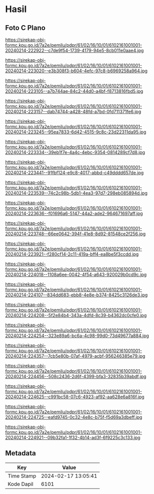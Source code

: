 # Hasil

## Foto C Plano

https://sirekap-obj-formc.kpu.go.id/7a2e/pemilu/pdpr/61/02/16/10/01/6102161001001-20240214-222922--c7de9f54-1739-4179-94e5-8cb011e0aae4.jpg

https://sirekap-obj-formc.kpu.go.id/7a2e/pemilu/pdpr/61/02/16/10/01/6102161001001-20240214-223020--e3b308f3-b604-4efc-97c8-b6969258a964.jpg

https://sirekap-obj-formc.kpu.go.id/7a2e/pemilu/pdpr/61/02/16/10/01/6102161001001-20240214-223105--a7b744ae-84c2-44d0-a4bf-f8713816fbd5.jpg

https://sirekap-obj-formc.kpu.go.id/7a2e/pemilu/pdpr/61/02/16/10/01/6102161001001-20240214-223157--dab74744-a428-48fd-a7bd-0fd711371fe6.jpg

https://sirekap-obj-formc.kpu.go.id/7a2e/pemilu/pdpr/61/02/16/10/01/6102161001001-20240214-223245--95ea7833-6d42-4515-9c8c-23d22311da95.jpg

https://sirekap-obj-formc.kpu.go.id/7a2e/pemilu/pdpr/61/02/16/10/01/6102161001001-20240214-223334--39eb1f7e-4a4c-4ebc-9354-0814289cf7d8.jpg

https://sirekap-obj-formc.kpu.go.id/7a2e/pemilu/pdpr/61/02/16/10/01/6102161001001-20240214-223441--91fbf124-e9c8-4017-abbd-c49dddd657de.jpg

https://sirekap-obj-formc.kpu.go.id/7a2e/pemilu/pdpr/61/02/16/10/01/6102161001001-20240214-223539--74c2c98b-5db1-4ea3-97d7-298eb085894d.jpg

https://sirekap-obj-formc.kpu.go.id/7a2e/pemilu/pdpr/61/02/16/10/01/6102161001001-20240214-223636--f01696a6-5147-44a2-ade2-964671697aff.jpg

https://sirekap-obj-formc.kpu.go.id/7a2e/pemilu/pdpr/61/02/16/10/01/6102161001001-20240214-223748--66ee0642-394f-41e8-8d92-81548ce2f256.jpg

https://sirekap-obj-formc.kpu.go.id/7a2e/pemilu/pdpr/61/02/16/10/01/6102161001001-20240214-223921--f280cf14-2c11-419a-bff4-ea8be5f3ccdd.jpg

https://sirekap-obj-formc.kpu.go.id/7a2e/pemilu/pdpr/61/02/16/10/01/6102161001001-20240214-224018--1108a6ee-0042-4f54-a643-920029b0cd9c.jpg

https://sirekap-obj-formc.kpu.go.id/7a2e/pemilu/pdpr/61/02/16/10/01/6102161001001-20240214-224107--834dd683-ebb8-4e8e-b374-8425c3126de3.jpg

https://sirekap-obj-formc.kpu.go.id/7a2e/pemilu/pdpr/61/02/16/10/01/6102161001001-20240214-224208--5f2e84b4-343a-4dfd-8c39-b4362dc0cfe0.jpg

https://sirekap-obj-formc.kpu.go.id/7a2e/pemilu/pdpr/61/02/16/10/01/6102161001001-20240214-224254--323e89a6-bc6a-4c98-99d0-73d49677a884.jpg

https://sirekap-obj-formc.kpu.go.id/7a2e/pemilu/pdpr/61/02/16/10/01/6102161001001-20240214-224357--7cb5e80b-07af-4979-acbf-956246385e79.jpg

https://sirekap-obj-formc.kpu.go.id/7a2e/pemilu/pdpr/61/02/16/10/01/6102161001001-20240214-224456--508c2436-2d6f-4399-bfa3-32835b39abdf.jpg

https://sirekap-obj-formc.kpu.go.id/7a2e/pemilu/pdpr/61/02/16/10/01/6102161001001-20240214-224625--c991bc58-07c6-4923-af92-aa628e6a816f.jpg

https://sirekap-obj-formc.kpu.go.id/7a2e/pemilu/pdpr/61/02/16/10/01/6102161001001-20240214-224725--eafd9745-0c32-4e8c-b75f-f5d69a3dbeff.jpg

https://sirekap-obj-formc.kpu.go.id/7a2e/pemilu/pdpr/61/02/16/10/01/6102161001001-20240214-224921--09b32fa1-1f32-4b14-ad3f-6f9225c3c133.jpg


## Metadata

| Key        | Value               |
| ---------- | ------------------- |
| Time Stamp | 2024-02-17 13:05:41 |
| Kode Dapil | 6101                |



